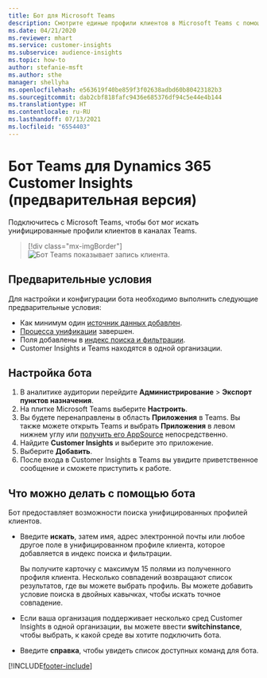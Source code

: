 ```yaml
---
title: Бот для Microsoft Teams
description: Смотрите единые профили клиентов в Microsoft Teams с помощью бота.
ms.date: 04/21/2020
ms.reviewer: mhart
ms.service: customer-insights
ms.subservice: audience-insights
ms.topic: how-to
author: stefanie-msft
ms.author: sthe
manager: shellyha
ms.openlocfilehash: e563619f40be859f3f02638adbd60b80423182b3
ms.sourcegitcommit: dab2cbf818fafc9436e685376df94c5e44e4b144
ms.translationtype: HT
ms.contentlocale: ru-RU
ms.lasthandoff: 07/13/2021
ms.locfileid: "6554403"
---
```

# <a name="teams-bot-for-dynamics-365-customer-insights-preview"></a>Бот Teams для Dynamics 365 Customer Insights (предварительная версия)

Подключитесь с Microsoft Teams, чтобы бот мог искать унифицированные профили клиентов в каналах Teams.

> [!div class="mx-imgBorder"]
> ![Бот Teams показывает запись клиента.](media/teams-bot.png "Бот Teams показывает запись клиента")

## <a name="prerequisites"></a>Предварительные условия

Для настройки и конфигурации бота необходимо выполнить следующие предварительные условия:

- Как минимум один [источник данных добавлен](data-sources.md).
- [Процесса унификации](data-unification.md) завершен.
- Поля добавлены в [индекс поиска и фильтрации](search-filter-index.md).
- Customer Insights и Teams находятся в одной организации.

## <a name="configure-the-bot"></a>Настройка бота

1. В аналитике аудитории перейдите **Администрирование** > **Экспорт пунктов назначения**.
1. На плитке Microsoft Teams выберите **Настроить**.
1. Вы будете перенаправлены в область **Приложения** в Teams. Вы также можете открыть Teams и выбрать **Приложения** в левом нижнем углу или [получить его AppSource](https://go.microsoft.com/fwlink/?linkid=2124104) непосредственно.
1. Найдите **Customer Insights** и выберите это приложение.
1. Выберите **Добавить**.
1. После входа в Customer Insights в Teams вы увидите приветственное сообщение и сможете приступить к работе.

## <a name="things-you-can-do-with-the-bot"></a>Что можно делать с помощью бота

Бот предоставляет возможности поиска унифицированных профилей клиентов.

- Введите **искать**, затем имя, адрес электронной почты или любое другое поле в унифицированном профиле клиента, которое добавляется в индекс поиска и фильтрации.

  Вы получите карточку с максимум 15 полями из полученного профиля клиента. Несколько совпадений возвращают список результатов, где вы можете выбрать профиль. Вы можете добавить условие поиска в двойных кавычках, чтобы искать точное совпадение.

- Если ваша организация поддерживает несколько сред Customer Insights в одной организации, вы можете ввести **switchinstance**, чтобы выбрать, к какой среде вы хотите подключить бота.

- Введите **справка**, чтобы увидеть список доступных команд для бота.  


[!INCLUDE[footer-include](../includes/footer-banner.md)]